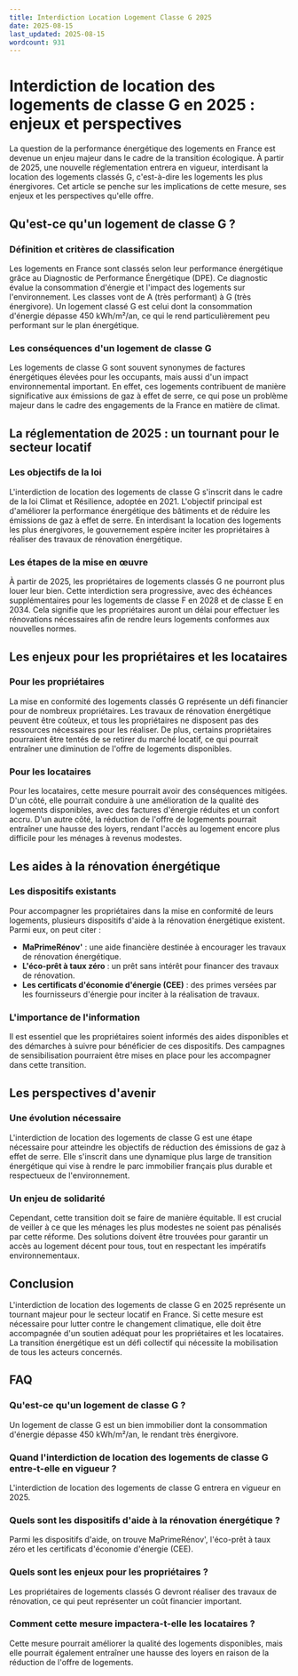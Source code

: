 ```yaml
---
title: Interdiction Location Logement Classe G 2025
date: 2025-08-15
last_updated: 2025-08-15
wordcount: 931
---
```


# Interdiction de location des logements de classe G en 2025 : enjeux et perspectives

La question de la performance énergétique des logements en France est devenue un enjeu majeur dans le cadre de la transition écologique. À partir de 2025, une nouvelle réglementation entrera en vigueur, interdisant la location des logements classés G, c'est-à-dire les logements les plus énergivores. Cet article se penche sur les implications de cette mesure, ses enjeux et les perspectives qu'elle offre.

## Qu'est-ce qu'un logement de classe G ?

### Définition et critères de classification

Les logements en France sont classés selon leur performance énergétique grâce au Diagnostic de Performance Énergétique (DPE). Ce diagnostic évalue la consommation d'énergie et l'impact des logements sur l'environnement. Les classes vont de A (très performant) à G (très énergivore). Un logement classé G est celui dont la consommation d'énergie dépasse 450 kWh/m²/an, ce qui le rend particulièrement peu performant sur le plan énergétique.

### Les conséquences d'un logement de classe G

Les logements de classe G sont souvent synonymes de factures énergétiques élevées pour les occupants, mais aussi d'un impact environnemental important. En effet, ces logements contribuent de manière significative aux émissions de gaz à effet de serre, ce qui pose un problème majeur dans le cadre des engagements de la France en matière de climat.

## La réglementation de 2025 : un tournant pour le secteur locatif

### Les objectifs de la loi

L'interdiction de location des logements de classe G s'inscrit dans le cadre de la loi Climat et Résilience, adoptée en 2021. L'objectif principal est d'améliorer la performance énergétique des bâtiments et de réduire les émissions de gaz à effet de serre. En interdisant la location des logements les plus énergivores, le gouvernement espère inciter les propriétaires à réaliser des travaux de rénovation énergétique.

### Les étapes de la mise en œuvre

À partir de 2025, les propriétaires de logements classés G ne pourront plus louer leur bien. Cette interdiction sera progressive, avec des échéances supplémentaires pour les logements de classe F en 2028 et de classe E en 2034. Cela signifie que les propriétaires auront un délai pour effectuer les rénovations nécessaires afin de rendre leurs logements conformes aux nouvelles normes.

## Les enjeux pour les propriétaires et les locataires

### Pour les propriétaires

La mise en conformité des logements classés G représente un défi financier pour de nombreux propriétaires. Les travaux de rénovation énergétique peuvent être coûteux, et tous les propriétaires ne disposent pas des ressources nécessaires pour les réaliser. De plus, certains propriétaires pourraient être tentés de se retirer du marché locatif, ce qui pourrait entraîner une diminution de l'offre de logements disponibles.

### Pour les locataires

Pour les locataires, cette mesure pourrait avoir des conséquences mitigées. D'un côté, elle pourrait conduire à une amélioration de la qualité des logements disponibles, avec des factures d'énergie réduites et un confort accru. D'un autre côté, la réduction de l'offre de logements pourrait entraîner une hausse des loyers, rendant l'accès au logement encore plus difficile pour les ménages à revenus modestes.

## Les aides à la rénovation énergétique

### Les dispositifs existants

Pour accompagner les propriétaires dans la mise en conformité de leurs logements, plusieurs dispositifs d'aide à la rénovation énergétique existent. Parmi eux, on peut citer :

- **MaPrimeRénov'** : une aide financière destinée à encourager les travaux de rénovation énergétique.
- **L'éco-prêt à taux zéro** : un prêt sans intérêt pour financer des travaux de rénovation.
- **Les certificats d'économie d'énergie (CEE)** : des primes versées par les fournisseurs d'énergie pour inciter à la réalisation de travaux.

### L'importance de l'information

Il est essentiel que les propriétaires soient informés des aides disponibles et des démarches à suivre pour bénéficier de ces dispositifs. Des campagnes de sensibilisation pourraient être mises en place pour les accompagner dans cette transition.

## Les perspectives d'avenir

### Une évolution nécessaire

L'interdiction de location des logements de classe G est une étape nécessaire pour atteindre les objectifs de réduction des émissions de gaz à effet de serre. Elle s'inscrit dans une dynamique plus large de transition énergétique qui vise à rendre le parc immobilier français plus durable et respectueux de l'environnement.

### Un enjeu de solidarité

Cependant, cette transition doit se faire de manière équitable. Il est crucial de veiller à ce que les ménages les plus modestes ne soient pas pénalisés par cette réforme. Des solutions doivent être trouvées pour garantir un accès au logement décent pour tous, tout en respectant les impératifs environnementaux.

## Conclusion

L'interdiction de location des logements de classe G en 2025 représente un tournant majeur pour le secteur locatif en France. Si cette mesure est nécessaire pour lutter contre le changement climatique, elle doit être accompagnée d'un soutien adéquat pour les propriétaires et les locataires. La transition énergétique est un défi collectif qui nécessite la mobilisation de tous les acteurs concernés.

## FAQ

### Qu'est-ce qu'un logement de classe G ?

Un logement de classe G est un bien immobilier dont la consommation d'énergie dépasse 450 kWh/m²/an, le rendant très énergivore.

### Quand l'interdiction de location des logements de classe G entre-t-elle en vigueur ?

L'interdiction de location des logements de classe G entrera en vigueur en 2025.

### Quels sont les dispositifs d'aide à la rénovation énergétique ?

Parmi les dispositifs d'aide, on trouve MaPrimeRénov', l'éco-prêt à taux zéro et les certificats d'économie d'énergie (CEE).

### Quels sont les enjeux pour les propriétaires ?

Les propriétaires de logements classés G devront réaliser des travaux de rénovation, ce qui peut représenter un coût financier important.

### Comment cette mesure impactera-t-elle les locataires ?

Cette mesure pourrait améliorer la qualité des logements disponibles, mais elle pourrait également entraîner une hausse des loyers en raison de la réduction de l'offre de logements.